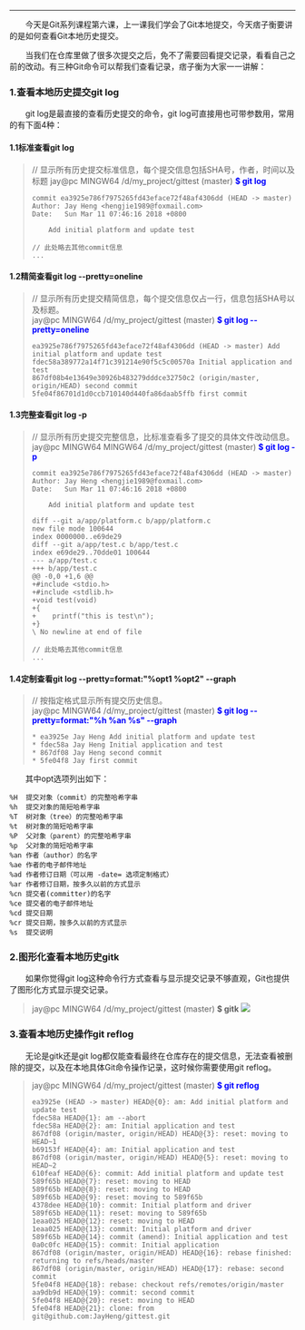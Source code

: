 ----
　　今天是Git系列课程第六课，上一课我们学会了Git本地提交，今天痞子衡要讲的是如何查看Git本地历史提交。  

　　当我们在仓库里做了很多次提交之后，免不了需要回看提交记录，看看自己之前的改动。有三种Git命令可以帮我们查看记录，痞子衡为大家一一讲解：  

### 1.查看本地历史提交git log
　　git log是最直接的查看历史提交的命令，git log可直接用也可带参数用，常用的有下面4种：  
#### 1.1标准查看git log
> // 显示所有历史提交标准信息，每个提交信息包括SHA号，作者，时间以及标题
> jay@pc MINGW64 /d/my_project/gittest (master)
> <font style="font-weight:bold;" color="Blue">$ git log</font>
> ```text
> commit ea3925e786f7975265fd43eface72f48af4306dd (HEAD -> master)
> Author: Jay Heng <hengjie1989@foxmail.com>
> Date:   Sun Mar 11 07:46:16 2018 +0800
>
>     Add initial platform and update test
>
> // 此处略去其他commit信息
> ...
> ```

#### 1.2精简查看git log --pretty=oneline
> // 显示所有历史提交精简信息，每个提交信息仅占一行，信息包括SHA号以及标题。  
> jay@pc MINGW64 /d/my_project/gittest (master)
> <font style="font-weight:bold;" color="Blue">$ git log --pretty=oneline</font>
> ```text
> ea3925e786f7975265fd43eface72f48af4306dd (HEAD -> master) Add initial platform and update test
> fdec58a389772a14f71c391214e90f5c5c00570a Initial application and test
> 867df08b4e13649e30926b483279dddce32750c2 (origin/master, origin/HEAD) second commit
> 5fe04f86701d1d0ccb710140d440fa86daab5ffb first commit
> ```

#### 1.3完整查看git log -p
> // 显示所有历史提交完整信息，比标准查看多了提交的具体文件改动信息。  
> jay@pc MINGW64 MINGW64 /d/my_project/gittest (master)
> <font style="font-weight:bold;" color="Blue">$ git log -p</font>
> ```text
> commit ea3925e786f7975265fd43eface72f48af4306dd (HEAD -> master)
> Author: Jay Heng <hengjie1989@foxmail.com>
> Date:   Sun Mar 11 07:46:16 2018 +0800
>
>     Add initial platform and update test
>
> diff --git a/app/platform.c b/app/platform.c
> new file mode 100644
> index 0000000..e69de29
> diff --git a/app/test.c b/app/test.c
> index e69de29..70dde01 100644
> --- a/app/test.c
> +++ b/app/test.c
> @@ -0,0 +1,6 @@
> +#include <stdio.h>
> +#include <stdlib.h>
> +void test(void)
> +{
> +    printf("this is test\n");
> +}
> \ No newline at end of file
>
> // 此处略去其他commit信息
> ...
> ```

#### 1.4定制查看git log --pretty=format:"%opt1 %opt2" --graph
> // 按指定格式显示所有提交历史信息。  
> jay@pc MINGW64 /d/my_project/gittest (master)
> <font style="font-weight:bold;" color="Blue">$ git log --pretty=format:"%h %an %s" --graph</font>
> ```text
> * ea3925e Jay Heng Add initial platform and update test
> * fdec58a Jay Heng Initial application and test
> * 867df08 Jay Heng second commit
> * 5fe04f8 Jay first commit
> ```

　　其中opt选项列出如下：  
```text
%H  提交对象（commit）的完整哈希字串
%h  提交对象的简短哈希字串
%T  树对象（tree）的完整哈希字串
%t  树对象的简短哈希字串
%P  父对象（parent）的完整哈希字串
%p  父对象的简短哈希字串
%an 作者（author）的名字
%ae 作者的电子邮件地址
%ad 作者修订日期（可以用 -date= 选项定制格式）
%ar 作者修订日期，按多久以前的方式显示
%cn 提交者(committer)的名字
%ce 提交者的电子邮件地址
%cd 提交日期
%cr 提交日期，按多久以前的方式显示
%s  提交说明
```

### 2.图形化查看本地历史gitk
　　如果你觉得git log这种命令行方式查看与显示提交记录不够直观，Git也提供了图形化方式显示提交记录。  
> jay@pc MINGW64 /d/my_project/gittest (master)
> <font style="font-weight:bold;">$ gitk</font>
> ![](http://odox9r8vg.bkt.clouddn.com/image/cnblogs/gittest_gitk_4commits_full_screen.PNG)

### 3.查看本地历史操作git reflog
　　无论是gitk还是git log都仅能查看最终在仓库存在的提交信息，无法查看被删除的提交，以及在本地具体Git命令操作记录，这时候你需要使用git reflog。  
> jay@pc MINGW64 /d/my_project/gittest (master)
> <font style="font-weight:bold;" color="Blue">$ git reflog</font>
> ```text
> ea3925e (HEAD -> master) HEAD@{0}: am: Add initial platform and update test
> fdec58a HEAD@{1}: am --abort
> fdec58a HEAD@{2}: am: Initial application and test
> 867df08 (origin/master, origin/HEAD) HEAD@{3}: reset: moving to HEAD~1
> b69153f HEAD@{4}: am: Initial application and test
> 867df08 (origin/master, origin/HEAD) HEAD@{5}: reset: moving to HEAD~2
> 610feaf HEAD@{6}: commit: Add initial platform and update test
> 589f65b HEAD@{7}: reset: moving to HEAD
> 589f65b HEAD@{8}: reset: moving to HEAD
> 589f65b HEAD@{9}: reset: moving to 589f65b
> 4378dee HEAD@{10}: commit: Initial platform and driver
> 589f65b HEAD@{11}: reset: moving to 589f65b
> 1eaa025 HEAD@{12}: reset: moving to HEAD
> 1eaa025 HEAD@{13}: commit: Initial platform and driver
> 589f65b HEAD@{14}: commit (amend): Initial application and test
> 0a0c0fc HEAD@{15}: commit: Initial application
> 867df08 (origin/master, origin/HEAD) HEAD@{16}: rebase finished: returning to refs/heads/master
> 867df08 (origin/master, origin/HEAD) HEAD@{17}: rebase: second commit
> 5fe04f8 HEAD@{18}: rebase: checkout refs/remotes/origin/master
> aa9db9d HEAD@{19}: commit: second commit
> 5fe04f8 HEAD@{20}: reset: moving to HEAD
> 5fe04f8 HEAD@{21}: clone: from git@github.com:JayHeng/gittest.git
> ```
